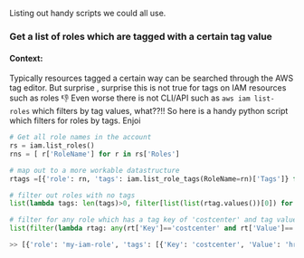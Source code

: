 Listing out handy scripts we could all use.

### Get a list of roles which are tagged with a certain tag value
#### Context:
Typically resources tagged a certain way can be searched through the AWS tag editor. But surprise , surprise this is not true for tags on IAM resources such as roles 👎
Even worse there is not CLI/API such as `aws iam list-roles` which filters by tag values, what??!!
So here is a handy python script which filters for roles by tags. Enjoi
```python
# Get all role names in the account
rs = iam.list_roles()
rns = [ r['RoleName'] for r in rs['Roles']

# map out to a more workable datastructure
rtags =[{'role': rn, 'tags': iam.list_role_tags(RoleName=rn)['Tags']} for rn in rns]

# filter out roles with no tags
list(lambda tags: len(tags)>0, filter[list(list(rtag.values())[0]) for rtag in rtags])

# filter for any role which has a tag key of 'costcenter' and tag value of 'hr'
list(filter(lambda rtag: any(rt['Key']=='costcenter' and rt['Value']=='hr' for rt in rtag['tags']) , rtags))

>> [{'role': 'my-iam-role', 'tags': [{'Key': 'costcenter', 'Value': 'hr'}]}]

```
